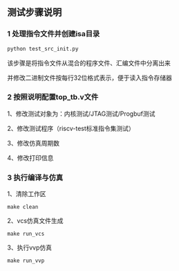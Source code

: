 ## 测试步骤说明

### 1 处理指令文件并创建isa目录

```python
python test_src_init.py
```

该步骤是将指令文件从混合的程序文件、汇编文件中分离出来

并修改二进制文件按每行32位格式表示，便于读入指令存储器

### 2 按照说明配置top_tb.v文件

1、修改测试对象为：内核测试/JTAG测试/Progbuf测试

2、修改测试程序（riscv-test标准指令集测试）

3、修改仿真周期数

4、修改打印信息

### 3 执行编译与仿真

1、清除工作区

```shell
make clean
```

2、vcs仿真文件生成

```shell
make run_vcs
```

3、执行vvp仿真

```shell
make run_vvp
```